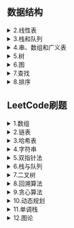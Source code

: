## 数据结构  
 <details><summary>2.线性表</summary>
  
　　<a href = "/数据结构/2.线性表/2.1线性表的类型定义.md" target = "_blank">2.1线性表的类型定义</a>  
　　<a href = "/数据结构/2.线性表/2.2线性表的顺序表示和实现.md" target="_blank">2.2线性表的顺序表示和实现</a>  
　　<a href = "/数据结构/2.线性表/2.3线性表的链式表示和实现.md" target="_blank">2.3线性表的链式表示和实现</a>  
　　<a href = "/数据结构/2.线性表/2.4循环链表.md" target="_blank">2.4循环链表</a>  
　　<a href = "/数据结构/2.线性表/2.5双向链表.md" target="_blank">2.5双向链表</a>  
　　<a href = "/数据结构/2.线性表/2.6各种顺序结构比较.md" target="_blank">2.6各种顺序结构比较</a>  
　　<a href = "/数据结构/2.线性表/2.7线性表的应用.md" target="_blank">2.7线性表的应用</a>  
　　<a href = "/数据结构/2.线性表/2.8案例分析与实现.md" target="_blank">2.8案例分析与实现</a>  
 </details>
 <details><summary>3.栈和队列</summary>
  
　　<a href = "/数据结构/3.栈和队列/3.1栈和队列的定义、特点和抽象数据类型.md" target = "_blank">3.1栈和队列的定义、特点和抽象数据类型</a>  
　　<a href = "/数据结构/3.栈和队列/3.2栈的表示和实现.md" target = "_blank">3.2栈的表示和实现</a>  
　　<a href = "/数据结构/3.栈和队列/3.3栈和递归.md" target = "_blank">3.3栈和递归</a>  
　　<a href = "/数据结构/3.栈和队列/3.4队列的表示和实现.md" target = "_blank">3.4队列的表示和实现</a>     
 </details>
 <details><summary>4.串、数组和广义表</summary>
  
　　<a href = "/数据结构/4.串、数组和广义表/4.1串的匹配.md" target = "_blank">4.1串的匹配</a>  
　　<a href = "/数据结构/4.串、数组和广义表/4.2数组.md" target = "_blank">4.2数组</a>  
　　<a href = "/数据结构/4.串、数组和广义表/4.3广义表.md" target = "_blank">4.3广义表</a>  
 </details>
 <details><summary>5.树</summary>
  
　　<a href = "/数据结构/5.树/5.1树和二叉树定义、特点.md" target = "_blank">5.1树和二叉树定义、特点</a>  
　　<a href = "/数据结构/5.树/5.2二叉树的性质.md" target = "_blank">5.2二叉树的性质</a>  
　　<a href = "/数据结构/5.树/5.3二叉树的存储结构.md" target = "_blank">5.3二叉树的存储结构</a>  
　　<a href = "/数据结构/5.树/5.4二叉树的遍历.md" target = "_blank">5.4二叉树的遍历</a>  
　　<a href = "/数据结构/5.树/5.5二叉树遍历算法的应用.md" target = "_blank">5.5二叉树遍历算法的应用</a>  
　　<a href = "/数据结构/5.树/5.6线索二叉树.md" target = "_blank">5.6线索二叉树</a>  
　　<a href = "/数据结构/5.树/5.7树的存储结构.md" target = "_blank">5.7树的存储结构</a>  
　　<a href = "/数据结构/5.树/5.8树、森林和二叉树的转换及树的遍历.md" target = "_blank">5.8树、森林和二叉树的转换及树的遍历</a>  
　　<a href = "/数据结构/5.树/5.9哈夫曼树.md" target = "_blank">5.9哈夫曼树</a>  
　　<a href = "/数据结构/5.树/树的c语言实现" target = "_blank">树的c语言实现</a>  
 </details>
 <details><summary>6.图</summary>
  
　　<a href = "/数据结构/6.图/6.1图的定义、一些概念.md" target = "_blank">6.1图的定义、一些概念</a>  
　　<a href = "/数据结构/6.图/6.2图的存储结构--邻接矩阵.md" target = "_blank">6.2图的存储结构--邻接矩阵</a>  
　　<a href = "/数据结构/6.图/6.3图的存储结构--邻接表.md" target = "_blank">6.3图的存储结构--邻接表</a>  
　　<a href = "/数据结构/6.图/6.4图的存储结构--十字链表和邻接多重表.md" target = "_blank">6.4图的存储结构--十字链表和邻接多重表</a>  
　　<a href = "/数据结构/6.图/6.5图的遍历.md" target = "_blank">6.5图的遍历</a>  
　　<a href = "/数据结构/6.图/6.6图的应用--最小生成树.md" target = "_blank">6.6图的应用--最小生成树</a>  
　　<a href = "/数据结构/6.图/6.7图的应用--最短路径.md" target = "_blank">6.7图的应用--最短路径</a>  
　　<a href = "/数据结构/6.图/6.8图的应用--其他.md" target = "_blank">6.8图的应用--其他</a>  
 </details>
  <details><summary>7.查找</summary>
  
　　<a href = "/数据结构/7.查找/7.1线性表的查找.md" target = "_blank">7.1线性表的查找</a>  
　　<a href = "/数据结构/7.查找/7.2树表的查找.md" target = "_blank">7.2树表的查找</a>  
　　<a href = "/数据结构/7.查找/7.3平衡二叉树.md" target = "_blank">7.3平衡二叉树</a>  
　　<a href = "/数据结构/7.查找/7.4散列表的查找.md" target = "_blank">7.4散列表的查找</a>   
 </details>
  <details><summary>8.排序</summary>
  
　　<a href = "/数据结构/8.排序/8.1插入排序.md" target = "_blank">8.1插入排序</a>  
　　<a href = "/数据结构/8.排序/8.2交换排序.md" target = "_blank">8.2交换排序</a>  
　　<a href = "/数据结构/8.排序/8.3选择排序.md" target = "_blank">8.3选择排序</a>  
　　<a href = "/数据结构/8.排序/8.4归并排序.md" target = "_blank">8.4归并排序</a>  
　　<a href = "/数据结构/8.排序/8.5基数排序.md" target = "_blank">8.5基数排序</a>  
　　<a href = "/数据结构/8.排序/8.6各种排序算法比较.md" target = "_blank">8.6各种排序算法比较</a>  
 </details>
 
## LeetCode刷题  
  <details><summary>1.数组</summary>
    
　　<a href = "/Leetcode刷题/1.数组/704.二分查找.md" target = "_blank">704.二分查找</a>  
 </details>
<details><summary>2.链表</summary>
    
　　<a href = "/Leetcode刷题/2.链表/.md" target = "_blank"></a>  
 </details>
<details><summary>3.哈希表</summary>
    
　　<a href = "/Leetcode刷题/3.哈希表/.md" target = "_blank"></a>  
 </details>
 <details><summary>4.字符串</summary>
    
　　<a href = "/Leetcode刷题/4.字符串/.md" target = "_blank"></a>  
 </details>
 <details><summary>5.双指针法</summary>
    
　　<a href = "/Leetcode刷题/5.双指针法/.md" target = "_blank"></a>  
 </details>
 <details><summary>6.栈与队列</summary>
    
　　<a href = "/Leetcode刷题/6.栈与队列/.md" target = "_blank"></a>  
 </details>
 <details><summary>7.二叉树</summary>
    
　　<a href = "/Leetcode刷题/7.二叉树/(1)__144.二叉树的前序遍历.md" target = "_blank">144.二叉树的前序遍历</a>  
　　<a href = "/Leetcode刷题/7.二叉树/(2)__102.二叉树的层序遍历.md" target = "_blank">102.二叉树的层序遍历</a>  
　　<a href = "/Leetcode刷题/7.二叉树/(3)__107. 二叉树的层序遍历 II.md" target = "_blank">107.二叉树的层序遍历||</a>  
　　<a href = "/Leetcode刷题/7.二叉树/(4)__199. 二叉树的右视图.md" target = "_blank">199.二叉树的右视图</a>  
　　<a href = "/Leetcode刷题/7.二叉树/(5)__637. 二叉树的层平均值.md" target = "_blank">637.二叉树的层平均值</a>  
　　<a href = "/Leetcode刷题/7.二叉树/(6)__429. N 叉树的层序遍历.md" target = "_blank">429.N叉树的层序遍历</a>  
 </details>
 <details><summary>8.回溯算法</summary>
    
　　<a href = "/Leetcode刷题/8.回溯算法/.md" target = "_blank"></a>  
 </details>
 <details><summary>9.贪心算法</summary>
    
　　<a href = "/Leetcode刷题/9.贪心算法/.md" target = "_blank"></a>  
 </details>
  <details><summary>10.动态规划</summary>
    
　　<a href = "/Leetcode刷题/10.动态规划/.md" target = "_blank"></a>  
 </details>
  <details><summary>11.单调栈</summary>
    
　　<a href = "/Leetcode刷题/11.单调栈/.md" target = "_blank"></a>  
 </details>
  <details><summary>12.图论</summary>
    
　　<a href = "/Leetcode刷题/12.图论/.md" target = "_blank"></a>  
 </details>
